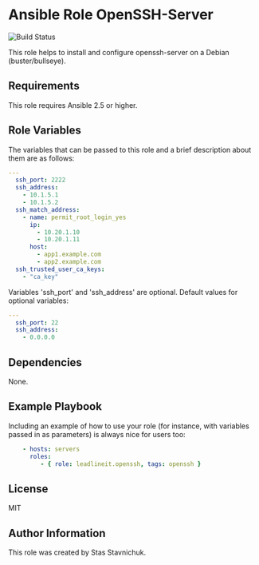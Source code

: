 # Ansible Role OpenSSH-Server

![Build Status](https://github.com/leadlineit/ansible-role-openssh/actions/workflows/ansible-galaxy-ci.yml/badge.svg)

This role helps to install and configure openssh-server on a Debian (buster/bullseye).

Requirements
------------

This role requires Ansible 2.5 or higher.

Role Variables
--------------

The variables that can be passed to this role and a brief description about them are as follows:

```yaml
---
  ssh_port: 2222
  ssh_address:
    - 10.1.5.1
    - 10.1.5.2
  ssh_match_address:
    - name: permit_root_login_yes
      ip:
        - 10.20.1.10
        - 10.20.1.11
      host:
        - app1.example.com
        - app2.example.com
  ssh_trusted_user_ca_keys:
    - "ca_key"
```

Variables 'ssh_port' and 'ssh_address' are optional.
Default values for optional variables:

```yaml
---    
  ssh_port: 22
  ssh_address:
    - 0.0.0.0
```

Dependencies
------------

None.

Example Playbook
----------------

Including an example of how to use your role (for instance, with variables passed in as parameters) is always nice for users too:

```yaml
    - hosts: servers
      roles:
         - { role: leadlineit.openssh, tags: openssh }
```

License
-------

MIT

Author Information
------------------

This role was created by Stas Stavnichuk.
